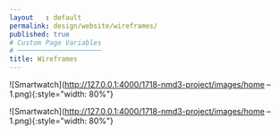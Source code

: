 ```yaml
---
layout   : default
permalink: design/website/wireframes/
published: true
# Custom Page Variables
# ─────────────────────
title: Wireframes
---
```



![Smartwatch](http://127.0.0.1:4000/1718-nmd3-project/images/home – 1.png){:style="width: 80%"}

![Smartwatch](http://127.0.0.1:4000/1718-nmd3-project/images/home – 1.png){:style="width: 80%"}
